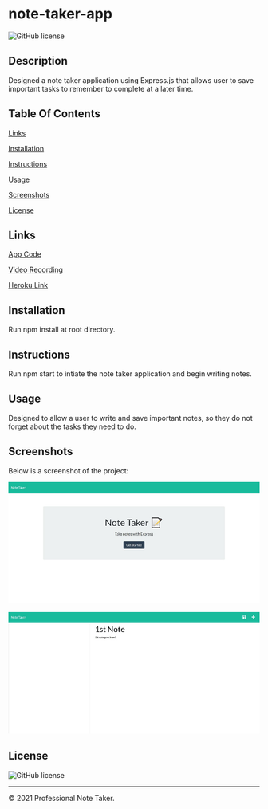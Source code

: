 # note-taker-app
![GitHub license](https://img.shields.io/badge/license-ISC-blue.svg)

## Description
Designed a note taker application using Express.js that allows user to save important tasks to remember to complete at a later time.

## Table Of Contents
[Links](#links)

[Installation](#installation)

[Instructions](#instructions)

[Usage](#usage)

[Screenshots](#screenshots)

[License](#license)


## Links
[App Code](https://github.com/asantercureton/note-taker-app)

[Video Recording](https://watch.screencastify.com/v/jPW68H8xQCSZNifrLZdp)

[Heroku Link](https://git.heroku.com/aqueous-sea-76360.git)

## Installation
Run npm install at root directory.

## Instructions
Run npm start to intiate the note taker application and begin writing notes.

## Usage
Designed to allow a user to write and save important notes, so they do not forget about the tasks they need to do.

## Screenshots
Below is a screenshot of the project:

![Image of html](./public/assets/images/note-taker.jpg)

![Image of html](./public/assets/images/note-taker-2.jpg)

## License
![GitHub license](https://img.shields.io/badge/license-ISC-blue.svg)

---
© 2021 Professional Note Taker.